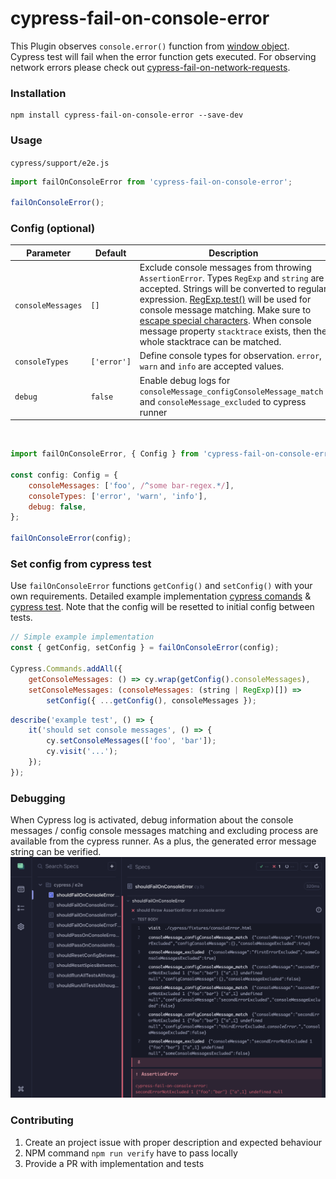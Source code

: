 # cypress-fail-on-console-error

This Plugin observes `console.error()` function from [window object](https://developer.mozilla.org/de/docs/Web/API/Window). Cypress test will fail when the error function gets executed. For observing network errors please check out [cypress-fail-on-network-requests](https://www.npmjs.com/package/cypress-fail-on-network-request).

### Installation

```
npm install cypress-fail-on-console-error --save-dev
```

### Usage

`cypress/support/e2e.js`

```js
import failOnConsoleError from 'cypress-fail-on-console-error';

failOnConsoleError();
```

### Config (optional)

| Parameter             | Default               | <div style="width:300px">Description</div>    |
|---                    |---                    |---                                            |
| `consoleMessages`     | `[]` | Exclude console messages from throwing `AssertionError`. Types `RegExp` and `string` are accepted. Strings will be converted to regular expression. [RegExp.test()](https://developer.mozilla.org/en-US/docs/Web/JavaScript/Reference/Global_Objects/RegExp/test?retiredLocale=de) will be used for console message matching. Make sure to [escape special characters](https://javascript.info/regexp-escaping). When console message property `stacktrace` exists, then the whole stacktrace can be matched. |
| `consoleTypes` | `['error']` | Define console types for observation. `error`, `warn` and `info` are accepted values.
| `debug`          | `false`               | Enable debug logs for `consoleMessage_configConsoleMessage_match` and `consoleMessage_excluded` to cypress runner                                     

<br/>

```js
import failOnConsoleError, { Config } from 'cypress-fail-on-console-error';

const config: Config = {
    consoleMessages: ['foo', /^some bar-regex.*/],
    consoleTypes: ['error', 'warn', 'info'],
    debug: false,
};

failOnConsoleError(config);
```

### Set config from cypress test 
Use `failOnConsoleError` functions `getConfig()` and `setConfig()` with your own requirements. Detailed example implementation [cypress comands](https://github.com/nils-hoyer/cypress-fail-on-console-error/blob/main/cypress/support/e2e.ts#L14-L64) & [cypress test](https://github.com/nils-hoyer/cypress-fail-on-console-error/blob/main/cypress/e2e/shouldFailOnConsoleErrorFromSetConfig.cy.ts#L1-L25). Note that the config will be resetted to initial config between tests.

```js
// Simple example implementation
const { getConfig, setConfig } = failOnConsoleError(config);

Cypress.Commands.addAll({
    getConsoleMessages: () => cy.wrap(getConfig().consoleMessages),
    setConsoleMessages: (consoleMessages: (string | RegExp)[]) => 
        setConfig({ ...getConfig(), consoleMessages });
```

```js
describe('example test', () => {
    it('should set console messages', () => {
        cy.setConsoleMessages(['foo', 'bar']);
        cy.visit('...');
    });
});
```


### Debugging 
When Cypress log is activated, debug information about the console messages / config console messages matching and excluding process are available from the cypress runner. As a plus, the generated error message string can be verified.
![debugTrue.png](./docs/debugTrue.png)

### Contributing
1. Create an project issue with proper description and expected behaviour
2. NPM command `npm run verify` have to pass locally
3. Provide a PR with implementation and tests 
